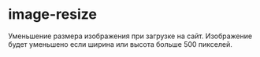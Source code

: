 # image-resize
Уменьшение размера изображения при загрузке на сайт. Изображение будет уменьшено если ширина или высота больше 500 пикселей.
